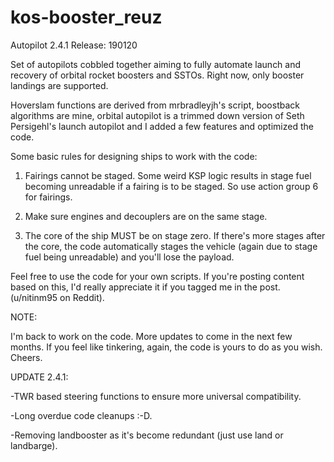 # kos-booster_reuz
Autopilot 2.4.1
Release: 190120

Set of autopilots cobbled together aiming to fully automate launch and recovery of orbital rocket boosters and SSTOs. Right now, only booster landings are supported.

Hoverslam functions are derived from mrbradleyjh's script, boostback algorithms are mine, orbital autopilot is a trimmed down version of Seth Persigehl's launch autopilot and I added a few features and optimized the code.

Some basic rules for designing ships to work with the code:

1. Fairings cannot be staged. Some weird KSP logic results in stage fuel becoming unreadable if a fairing is to be staged. So use action group 6 for fairings.

2. Make sure engines and decouplers are on the same stage.

3. The core of the ship MUST be on stage zero. If there's more stages after the core, the code automatically stages the vehicle (again due to stage fuel being unreadable) and you'll lose the payload.

Feel free to use the code for your own scripts. If you're posting content based on this, I'd really appreciate it if you tagged me in the post. (u/nitinm95 on Reddit).

NOTE:

I'm back to work on the code. More updates to come in the next few months. If you feel like tinkering, again, the code is yours to do as you wish. Cheers.

UPDATE 2.4.1:

-TWR based steering functions to ensure more universal compatibility.

-Long overdue code cleanups :-D.

-Removing landbooster as it's become redundant (just use land or landbarge).
